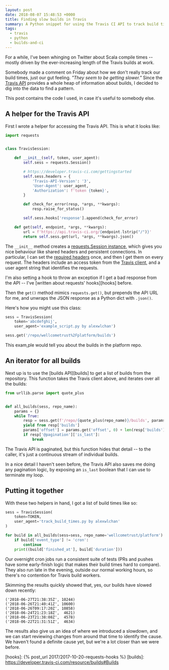 ```yaml
---
layout: post
date: 2018-08-07 15:48:53 +0000
title: Finding slow builds in Travis
summary: A Python snippet for using the Travis CI API to track build times.
tags:
  - travis
  - python
  - builds-and-ci
---
```


For a while, I've been whinging on Twitter about Scala compile times -- mostly driven by the ever-increasing length of the Travis builds at work.

Somebody made a comment on Friday about how we don't really track our build times, just our gut feeling.
*"They seem to be getting slower."*
Since the [Travis API][api] provides a whole heap of information about builds, I decided to dig into the data to find a pattern.

This post contains the code I used, in case it's useful to somebody else.

## A helper for the Travis API

First I wrote a helper for accessing the Travis API.
This is what it looks like:

```python
import requests


class TravisSession:

    def __init__(self, token, user_agent):
        self.sess = requests.Session()

        # https://developer.travis-ci.com/gettingstarted
        self.sess.headers = {
            'Travis-API-Version': '3',
            'User-Agent': user_agent,
            'Authorization': f'token {token}',
        }

        def check_for_error(resp, *args, **kwargs):
            resp.raise_for_status()

        self.sess.hooks['response'].append(check_for_error)

    def get(self, endpoint, *args, **kwargs):
        url = f'https://api.travis-ci.org/{endpoint.lstrip("/")}'
        return self.sess.get(url, *args, **kwargs).json()
```

The `__init__` method creates a [requests.Session instance][session], which gives you nice behaviour like shared headers and persistent connections.
In particular, I can set the [required headers][headers] once, and then I get them on every request.
The headers include an access token from the [Travis client][client], and a user agent string that identifies the requests.

I'm also setting a hook to throw an exception if I get a bad response from the API -- I've [written about requests' hooks][hooks] before.

Then the `get()` method mimics `requests.get()`, but prepends the API URL for me, and unwraps the JSON response as a Python dict with `.json()`.

Here's how you might use this class:

```python
sess = TravisSession(
    token='abcdefghij',
    user_agent='example_script.py by alexwlchan')

sess.get('/repo/wellcometrust%2Fplatform/builds')
```

This exam,ple would tell you about the builds in the platform repo.

## An iterator for all builds

Next up is to use the [builds API][builds] to get a list of builds from the repository.
This function takes the Travis client above, and iterates over all the builds:

```python
from urllib.parse import quote_plus


def all_builds(sess, repo_name):
    params = {}
    while True:
        resp = sess.get(f'/repo/{quote_plus(repo_name)}/builds', params=params)
        yield from resp['builds']
        params['offset'] = params.get('offset', 0) + len(resp['builds'])
        if resp['@pagination']['is_last']:
            break
```

The Travis API is paginated, but this function hides that detail -- to the caller, it's just a continuous stream of individual builds.

In a nice detail I haven't seen before, the Travis API also saves me doing any pagination logic, by exposing an `is_last` boolean that I can use to terminate my loop.

## Putting it together

With these two helpers in hand, I got a list of build times like so:

```python
sess = TravisSession(
    token=TOKEN,
    user_agent='track_build_times.py by alexwlchan'
)

for build in all_builds(sess=sess, repo_name='wellcometrust/platform'):
    if build['event_type'] != 'cron':
        continue
    print((build['finished_at'], build['duration']))
```

Our overnight cron jobs run a consistent suite of tests (PRs and pushes have some early-finish logic that makes their build times hard to compare).
They also run late in the evening, outside our normal working hours, so there's no contention for Travis build workers.

Skimming the results quickly showed that, yes, our builds have slowed down recently:

```
('2018-06-27T21:38:35Z', 10244)
('2018-06-26T21:40:41Z', 10600)
('2018-06-26T09:17:20Z', 10858)
('2018-06-24T21:23:18Z',  4621)
('2018-06-23T21:38:08Z',  4578)
('2018-06-22T21:31:51Z',  4634)
```

The results also give us an idea of where we introduced a slowdown, and we can start reviewing changes from around that time to identify the cause.
We haven't found a definite cause yet, but we're a lot closer than we were before.

[api]: https://developer.travis-ci.com/
[session]: http://docs.python-requests.org/en/master/user/advanced/#session-objects
[headers]: https://developer.travis-ci.com/gettingstarted
[client]: https://developer.travis-ci.com/authentication
[hooks]: {% post_url 2017/2017-10-20-requests-hooks %}
[builds]: https://developer.travis-ci.com/resource/builds#Builds
